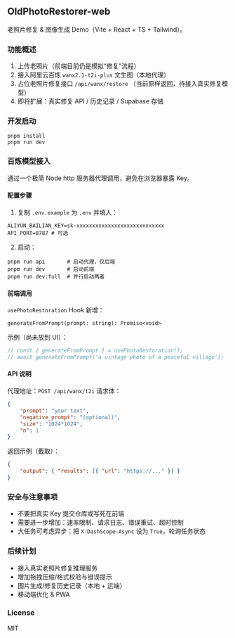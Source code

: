 ## OldPhotoRestorer-web

老照片修复 & 图像生成 Demo（Vite + React + TS + Tailwind）。

### 功能概述
1. 上传老照片（前端目前仍是模拟“修复”流程）
2. 接入阿里云百炼 `wanx2.1-t2i-plus` 文生图（本地代理）
3. 占位老照片修复接口 `/api/wanx/restore` （当前原样返回，待接入真实修复模型）
3. 即将扩展：真实修复 API / 历史记录 / Supabase 存储

### 开发启动
```
pnpm install
pnpm run dev
```

### 百炼模型接入
通过一个极简 Node http 服务器代理调用，避免在浏览器暴露 Key。

#### 配置步骤
1. 复制 `.env.example` 为 `.env` 并填入：
```
ALIYUN_BAILIAN_KEY=sk-xxxxxxxxxxxxxxxxxxxxxxxxxxxx
API_PORT=8787 # 可选
```
2. 启动：
```
pnpm run api       # 启动代理，仅后端
pnpm run dev       # 启动前端
pnpm run dev:full  # 并行启动两者
```

#### 前端调用
`usePhotoRestoration` Hook 新增：
```
generateFromPrompt(prompt: string): Promise<void>
```
示例（尚未放到 UI）：
```ts
// const { generateFromPrompt } = usePhotoRestoration();
// await generateFromPrompt('a vintage photo of a peaceful village');
```

#### API 说明
代理地址：`POST /api/wanx/t2i`
请求体：
```json
{
	"prompt": "your text",
	"negative_prompt": "(optional)",
	"size": "1024*1024",
	"n": 1
}
```
返回示例（截取）：
```json
{
	"output": { "results": [{ "url": "https://..." }] }
}
```

### 安全与注意事项
- 不要把真实 Key 提交仓库或写死在前端
- 需要进一步增加：速率限制、请求日志、错误重试、超时控制
- 大任务可考虑异步：把 `X-DashScope-Async` 设为 `True`，轮询任务状态

### 后续计划
- 接入真实老照片修复推理服务
- 增加拖拽压缩/格式校验与错误提示
- 图片生成/修复历史记录（本地 + 远端）
- 移动端优化 & PWA

### License
MIT
